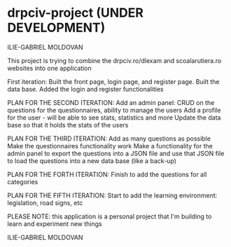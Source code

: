 # drpciv-project (UNDER DEVELOPMENT)

ILIE-GABRIEL MOLDOVAN

This project is trying to combine the drpciv.ro/dlexam and scoalarutiera.ro websites into one application

First iteration:
Built the front page, login page, and register page.
Built the data base.
Added the login and register functionalities

PLAN FOR THE SECOND ITERATION:
Add an admin panel: CRUD on the questions for the questionnaires, ability to manage the users
Add a profile for the user - will be able to see stats, statistics and more
Update the data base so that it holds the stats of the users


PLAN FOR THE THIRD ITERATION:
Add as many questions as possible
Make the questionnaires functionality work
Make a functionality for the admin panel to export the questions into a JSON file and use that JSON file to load the questions into a new data base (like a back-up) 

PLAN FOR THE FORTH ITERATION:
Finish to add the questions for all categories

PLAN FOR THE FIFTH ITERATION:
Start to add the learning environment: legislation, road signs, etc


PLEASE NOTE: this application is a personal project that I'm building to learn and experiment new things

ILIE-GABRIEL MOLDOVAN
